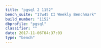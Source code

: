 ```yaml
---
title: "pgsql 2 1152"
bench_suite: "17w45 CI Weekly Benchmark"
build_number: "1152"
dbprofile: "pgsql"
classifier: ""
date: 2017-11-06T04:37:03
type: "bench"
---
```

